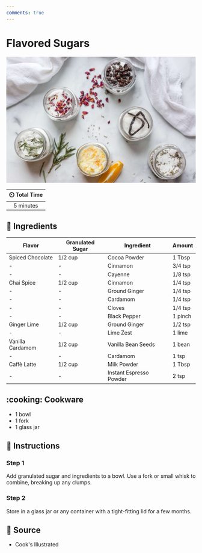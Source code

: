 ```yaml
---
comments: true
---
```

# Flavored Sugars

![Flavored Sugars](../assets/images/flavored-sugars.jpg)

| :timer_clock: Total Time |
|:-----------------------: |
| 5 minutes |

## :salt: Ingredients

| Flavor            | Granulated Sugar | Ingredient               | Amount  |
|-------------------|------------------|--------------------------|---------|
| Spiced Chocolate  | 1/2 cup          | Cocoa Powder             | 1 Tbsp  |
| -                 | -                | Cinnamon                 | 3/4 tsp |
| -                 | -                | Cayenne                  | 1/8 tsp |
| Chai Spice        | 1/2 cup          | Cinnamon                 | 1/4 tsp |
| -                 | -                | Ground Ginger            | 1/4 tsp |
| -                 | -                | Cardamom                 | 1/4 tsp |
| -                 | -                | Cloves                   | 1/4 tsp |
| -                 | -                | Black Pepper             | 1 pinch |
| Ginger Lime       | 1/2 cup          | Ground Ginger            | 1/2 tsp |
| -                 | -                | Lime Zest                | 1 lime  |
| Vanilla Cardamom  | 1/2 cup          | Vanilla Bean Seeds       | 1 bean  |
| -                 | -                | Cardamom                 | 1 tsp   |
| Caffè Latte       | 1/2 cup          | Milk Powder              | 1 Tbsp  |
| -                 | -                | Instant Espresso Powder  | 2 tsp   |

## :cooking: Cookware

- 1 bowl
- 1 fork
- 1 glass jar

## :pencil: Instructions

### Step 1

Add granulated sugar and ingredients to a bowl. Use a fork or small whisk to combine, breaking up any clumps.

### Step 2

Store in a glass jar or any container with a tight-fitting lid for a few months.

## :link: Source

- Cook's Illustrated

